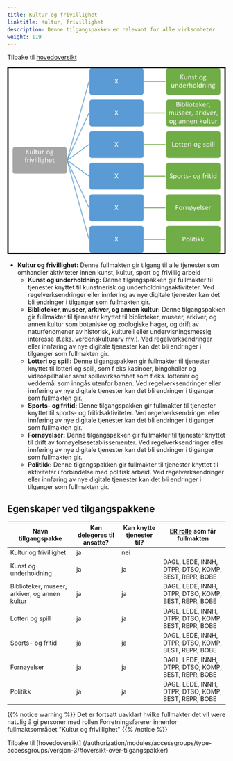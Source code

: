 ```yaml
---
title: Kultur og frivillighet
linktitle: Kultur, frivillighet
description: Denne tilgangspakken er relevant for alle virksomheter
weight: 119
---
```


Tilbake til [hovedoversikt](/authorization/modules/accessgroups/type-accessgroups/versjon-3/#oversikt-over-tilgangspakker)



![Kultur og frivillighet](kf.jpg "Kultur og frivillighet")
- **Kultur og frivillighet:** Denne fullmakten gir tilgang til alle tjenester som omhandler aktiviteter innen kunst, kultur, sport og frivillig arbeid
	- **Kunst og underholdning:** Denne tilgangspakken gir fullmakter til tjenester knyttet til kunstnerisk og underholdningsaktiviteter. Ved regelverksendringer eller innføring av nye digitale tjenester kan det bli endringer i tilganger som fullmakten gir.
	- **Biblioteker, museer, arkiver, og annen kultur:** Denne tilgangspakken gir fullmakter til tjenester knyttet til biblioteker, museer, arkiver, og annen kultur som botaniske og zoologiske hager, og drift av naturfenomener av historisk, kulturell eller undervisningsmessig interesse (f.eks. verdenskulturarv mv.). Ved regelverksendringer eller innføring av nye digitale tjenester kan det bli endringer i tilganger som fullmakten gir.
	- **Lotteri og spill:** Denne tilgangspakken gir fullmakter til tjenester knyttet til lotteri og spill, som f eks kasinoer, bingohaller og videospillhaller samt spillevirksomhet som f.eks. lotterier og veddemål som inngås utenfor banen. Ved regelverksendringer eller innføring av nye digitale tjenester kan det bli endringer i tilganger som fullmakten gir.
	- **Sports- og fritid:** Denne tilgangspakken gir fullmakter til tjenester knyttet til sports- og fritidsaktiviteter. Ved regelverksendringer eller innføring av nye digitale tjenester kan det bli endringer i tilganger som fullmakten gir. 
	- **Fornøyelser:** Denne tilgangspakken gir fullmakter til tjenester knyttet til drift av fornøyelsesetablissementer. Ved regelverksendringer eller innføring av nye digitale tjenester kan det bli endringer i tilganger som fullmakten gir.
	- **Politikk:** Denne tilgangspakken gir fullmakter til tjenester knyttet til aktiviteter i forbindelse med politisk arbeid. Ved regelverksendringer eller innføring av nye digitale tjenester kan det bli endringer i tilganger som fullmakten gir.


## Egenskaper ved tilgangspakkene
|Navn tillgangspakke|Kan delegeres til ansatte?|Kan knytte tjenester til?|[ER rolle](/authorization/modules/accessgroups/register_er/#rolletyper-fra-enhetsregisteret) som får fullmakten|
|---|---|---|---|
|Kultur og frivillighet| ja|nei||
|Kunst og underholdning|ja|ja|DAGL, LEDE, INNH, DTPR, DTSO, KOMP, BEST, REPR, BOBE|
|Biblioteker, museer, arkiver, og annen kultur|ja|ja|DAGL, LEDE, INNH, DTPR, DTSO, KOMP, BEST, REPR, BOBE|
|Lotteri og spill|ja|ja|DAGL, LEDE, INNH, DTPR, DTSO, KOMP, BEST, REPR, BOBE|
|Sports- og fritid|ja|ja|DAGL, LEDE, INNH, DTPR, DTSO, KOMP, BEST, REPR, BOBE|
|Fornøyelser|ja|ja|DAGL, LEDE, INNH, DTPR, DTSO, KOMP, BEST, REPR, BOBE|
|Politikk|ja|ja|DAGL, LEDE, INNH, DTPR, DTSO, KOMP, BEST, REPR, BOBE|


{{% notice warning %}} Det er fortsatt uavklart hvilke fullmakter det vil være natulig å gi personer med rollen Forretningsførerer innenfor fullmaktsområdet "Kultur og frivillighet" {{% /notice %}}

Tilbake til [hovedoversikt] (/authorization/modules/accessgroups/type-accessgroups/versjon-3/#oversikt-over-tilgangspakker)